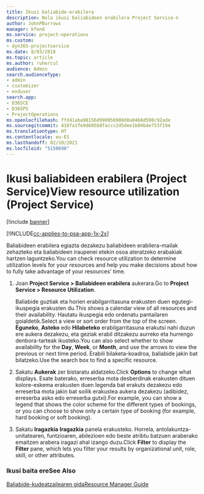 ```yaml
---
title: Ikusi baliabide-erabilera
description: Nola ikusi baliabideen erabilera Project Service-n
author: JohnPBurrows
manager: kfend
ms.service: project-operations
ms.custom:
- dyn365-projectservice
ms.date: 8/03/2018
ms.topic: article
ms.author: ruhercul
audience: Admin
search.audienceType:
- admin
- customizer
- enduser
search.app:
- D365CE
- D365PS
- ProjectOperations
ms.openlocfilehash: ffd41aba98156d990956908d0a04b8d598c92ade
ms.sourcegitcommit: 418fa1fe9d605b8faccc2d5dee1b04b4e753f194
ms.translationtype: HT
ms.contentlocale: eu-ES
ms.lasthandoff: 02/10/2021
ms.locfileid: "5150698"
---
```

# <a name="view-resource-utilization-project-service"></a><span data-ttu-id="074a5-103">Ikusi baliabideen erabilera (Project Service)</span><span class="sxs-lookup"><span data-stu-id="074a5-103">View resource utilization (Project Service)</span></span>

[!include [banner](../includes/psa-now-project-operations.md)]

[!INCLUDE[cc-applies-to-psa-app-1x-2x](../includes/cc-applies-to-psa-app-1x-2x.md)]

<span data-ttu-id="074a5-104">Baliabideen erabilera egiazta dezakezu baliabideen erabilera-mailak zehazteko eta baliabideen iraupenei etekin osoa ateratzeko erabakiak hartzen laguntzeko.</span><span class="sxs-lookup"><span data-stu-id="074a5-104">You can check resource utilization to determine utilization levels for your resources and help you make decisions about how to fully take advantage of your resources’ time.</span></span>  
  
1. <span data-ttu-id="074a5-105">Joan **Project Service > Baliabideen erabilera** aukerara.</span><span class="sxs-lookup"><span data-stu-id="074a5-105">Go to **Project Service > Resource Utilization**.</span></span> 

     <span data-ttu-id="074a5-106">Baliabide guztiak eta horien erabilgarritasuna erakusten duen egutegi-ikuspegia erakusten du.</span><span class="sxs-lookup"><span data-stu-id="074a5-106">This shows a calendar view of all resources and their availability.</span></span> <span data-ttu-id="074a5-107">Hautatu ikuspegia edo ordenatu pantailaren goialdetik.</span><span class="sxs-lookup"><span data-stu-id="074a5-107">Select a view or sort order from the top of the screen.</span></span> <span data-ttu-id="074a5-108">**Eguneko**, **Asteko** edo **Hilabeteko** erabilgarritasuna erakutsi nahi duzun ere aukera dezakezu, eta geziak erabil ditzakezu aurreko eta hurrengo denbora-tarteak ikusteko.</span><span class="sxs-lookup"><span data-stu-id="074a5-108">You can also select whether to show availability for the **Day**, **Week**, or **Month**, and use the arrows to view the previous or next time period.</span></span> <span data-ttu-id="074a5-109">Erabili bilaketa-koadroa, baliabide jakin bat bilatzeko.</span><span class="sxs-lookup"><span data-stu-id="074a5-109">Use the search box to find a specific resource.</span></span>      
  
2. <span data-ttu-id="074a5-110">Sakatu **Aukerak** zer bistaratu aldatzeko.</span><span class="sxs-lookup"><span data-stu-id="074a5-110">Click **Options** to change what displays.</span></span> <span data-ttu-id="074a5-111">Esate baterako, erreserba mota desberdinak erakusten dituen kolore-eskema erakusten duen legenda bat erakuts dezakezu edo erreserba mota jakin bat soilik erakustea aukera dezakezu (adibidez, erreserba asko edo erreserba gutxi).</span><span class="sxs-lookup"><span data-stu-id="074a5-111">For example, you can show a legend that shows the color scheme for the different types of bookings, or you can choose to show only a certain type of booking (for example, hard booking or soft booking).</span></span>  

3. <span data-ttu-id="074a5-112">Sakatu **Iragazkia** **Iragazkia** panela erakusteko. Horrela, antolakuntza-unitatearen, funtzioaren, abilezioen edo beste atribtu batzuen araberako emaitzen arabera iragazi ahal izango duzu.</span><span class="sxs-lookup"><span data-stu-id="074a5-112">Click **Filter** to display the **Filter** pane, which lets you filter your results by organizational unit, role, skill, or other attributes.</span></span>  
  
### <a name="see-also"></a><span data-ttu-id="074a5-113">Ikusi baita ere</span><span class="sxs-lookup"><span data-stu-id="074a5-113">See Also</span></span>  
 [<span data-ttu-id="074a5-114">Baliabide-kudeatzailearen gida</span><span class="sxs-lookup"><span data-stu-id="074a5-114">Resource Manager Guide</span></span>](../psa/resource-manager-guide.md)
